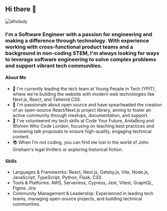 ## Hi there 👋

![afrolady](https://user-images.githubusercontent.com/69582771/113679684-f21b7780-96b7-11eb-9671-aedbb643e3bd.jpeg)



<!--
**Deborah-code/Deborah-code** is a ✨ _special_ ✨ repository because its `README.md` (this file) appears on your GitHub profile. -->



### I'm a Software Engineer with a passion for engineering and making a difference through technology. With experience working with cross-functional product teams and a background in non-coding STEM, I'm always looking for ways to leverage software engineering to solve complex problems and support vibrant tech communities.

#### About Me


- 🔭 I'm currently leading the tech team at Young People in Tech (YPIT), where we're building the website with modern web technologies like Next.js, React, and Tailwind CSS.
- 🌱 I'm passionate about open source and have spearheaded the creation of an open-source React/Next.js project library, aiming to foster an active community through meetups, documentation, and support.
- 👯 I've volunteered my tech skills at Code Your Future, AnitaBorg and Women Who Code London, focusing on teaching best practices and reviewing talk proposals to ensure high-quality, engaging technical content.
-  📚 When I'm not coding, you can find me lost in the world of John Grisham's legal thrillers or exploring historical fiction.

#### Skills
- Languages & Frameworks: React, Next.js, Gatsby.js, Vite, Node.js, JavaScript, TypeScript, Python, Flask, CSS
- Tools & Platforms: AWS, Serverless, Cypress, Jest, Vitest, GraphQL, Figma, Jira
- Community Management & Leadership: Experienced in leading tech teams, managing open-source projects, and building technical communities.

